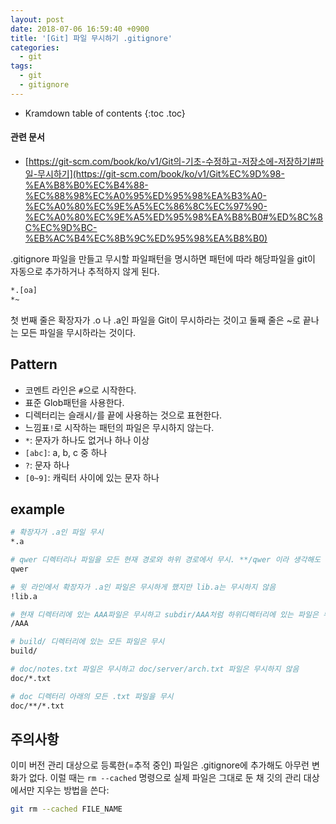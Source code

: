 ```yaml
---
layout: post
date: 2018-07-06 16:59:40 +0900
title: '[Git] 파일 무시하기 .gitignore'
categories:
  - git
tags:
  - git
  - gitignore
---
```


* Kramdown table of contents
{:toc .toc}

#### 관련 문서

- [https://git-scm.com/book/ko/v1/Git의-기초-수정하고-저장소에-저장하기#파일-무시하기](https://git-scm.com/book/ko/v1/Git%EC%9D%98-%EA%B8%B0%EC%B4%88-%EC%88%98%EC%A0%95%ED%95%98%EA%B3%A0-%EC%A0%80%EC%9E%A5%EC%86%8C%EC%97%90-%EC%A0%80%EC%9E%A5%ED%95%98%EA%B8%B0#%ED%8C%8C%EC%9D%BC-%EB%AC%B4%EC%8B%9C%ED%95%98%EA%B8%B0)

.gitignore 파일을 만들고 무시할 파일패턴을 명시하면 패턴에 따라 해당파일을 git이 자동으로 추가하거나 추적하지 않게 된다.

```bash
*.[oa]
*~
```

첫 번째 줄은 확장자가 .o 나 .a인 파일을 Git이 무시하라는 것이고 둘째 줄은 ~로 끝나는 모든 파일을 무시하라는 것이다.


## Pattern

- 코멘트 라인은 `#`으로 시작한다.
- 표준 Glob패턴을 사용한다.
- 디렉터리는 슬래시`/`를 끝에 사용하는 것으로 표현한다.
- 느낌표`!`로 시작하는 패턴의 파일은 무시하지 않는다.
- `*`: 문자가 하나도 없거나 하나 이상
- `[abc]`: a, b, c 중 하나
- `?`: 문자 하나
- `[0~9]`: 캐릭터 사이에 있는 문자 하나


## example

```bash
# 확장자가 .a인 파일 무시
*.a

# qwer 디렉터리나 파일을 모든 현재 경로와 하위 경로에서 무시. **/qwer 이라 생각해도 됨
qwer

# 윗 라인에서 확장자가 .a인 파일은 무시하게 했지만 lib.a는 무시하지 않음
!lib.a

# 현재 디렉터리에 있는 AAA파일은 무시하고 subdir/AAA처럼 하위디렉터리에 있는 파일은 무시하지 않음
/AAA

# build/ 디렉터리에 있는 모든 파일은 무시
build/

# doc/notes.txt 파일은 무시하고 doc/server/arch.txt 파일은 무시하지 않음
doc/*.txt

# doc 디렉터리 아래의 모든 .txt 파일을 무시
doc/**/*.txt
```


## 주의사항

이미 버전 관리 대상으로 등록한(=추적 중인) 파일은 .gitignore에 추가해도 아무런 변화가 없다. 이럴 때는 `rm --cached` 명령으로 실제 파일은 그대로 둔 채 깃의 관리 대상에서만 지우는 방법을 쓴다:

```bash
git rm --cached FILE_NAME
```
